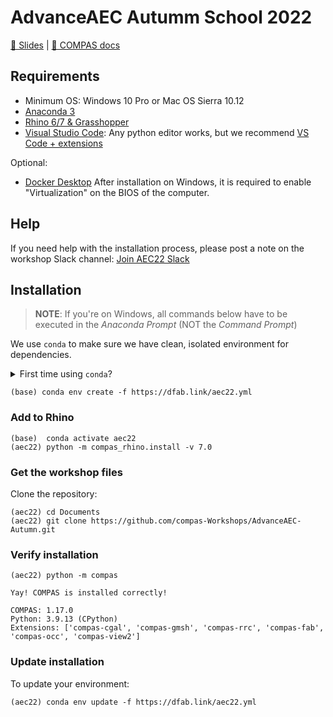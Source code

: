 # AdvanceAEC Autumm School 2022

[🎦 Slides](https://docs.google.com/presentation/d/1GQQDSC2EjtDbAeaYtclkjn_P3UVJTWcczBzUWe_MUcI/edit) | [📃 COMPAS docs](https://compas.dev)

## Requirements

* Minimum OS: Windows 10 Pro or Mac OS Sierra 10.12
* [Anaconda 3](https://www.anaconda.com/distribution/)
* [Rhino 6/7 & Grasshopper](https://www.rhino3d.com/download)
* [Visual Studio Code](https://code.visualstudio.com/): Any python editor works, but we recommend [VS Code + extensions](https://compas.dev/compas/latest/gettingstarted/vscode.html)

Optional:

* [Docker Desktop](https://www.docker.com/products/docker-desktop) After installation on Windows, it is required to enable "Virtualization" on the BIOS of the computer.

## Help

If you need help with the installation process, please post a note on the workshop Slack channel: [Join AEC22 Slack](https://join.slack.com/t/slack-ck54085/shared_invite/zt-1higgedpw-qpWrnzAAadSEf~hstGnZ_w)

## Installation

> **NOTE**: If you're on Windows, all commands below have to be executed in the *Anaconda Prompt* (NOT the *Command Prompt*)

We use `conda` to make sure we have clean, isolated environment for dependencies.

<details><summary>First time using <code>conda</code>?</summary>
<p>

Make sure you run this at least once:

    (base) conda config --add channels conda-forge

</p>
</details>


    (base) conda env create -f https://dfab.link/aec22.yml

### Add to Rhino

    (base)  conda activate aec22
    (aec22) python -m compas_rhino.install -v 7.0

### Get the workshop files

Clone the repository:

    (aec22) cd Documents
    (aec22) git clone https://github.com/compas-Workshops/AdvanceAEC-Autumn.git

### Verify installation

    (aec22) python -m compas

    Yay! COMPAS is installed correctly!

    COMPAS: 1.17.0
    Python: 3.9.13 (CPython)
    Extensions: ['compas-cgal', 'compas-gmsh', 'compas-rrc', 'compas-fab', 'compas-occ', 'compas-view2']

### Update installation

To update your environment:

    (aec22) conda env update -f https://dfab.link/aec22.yml
